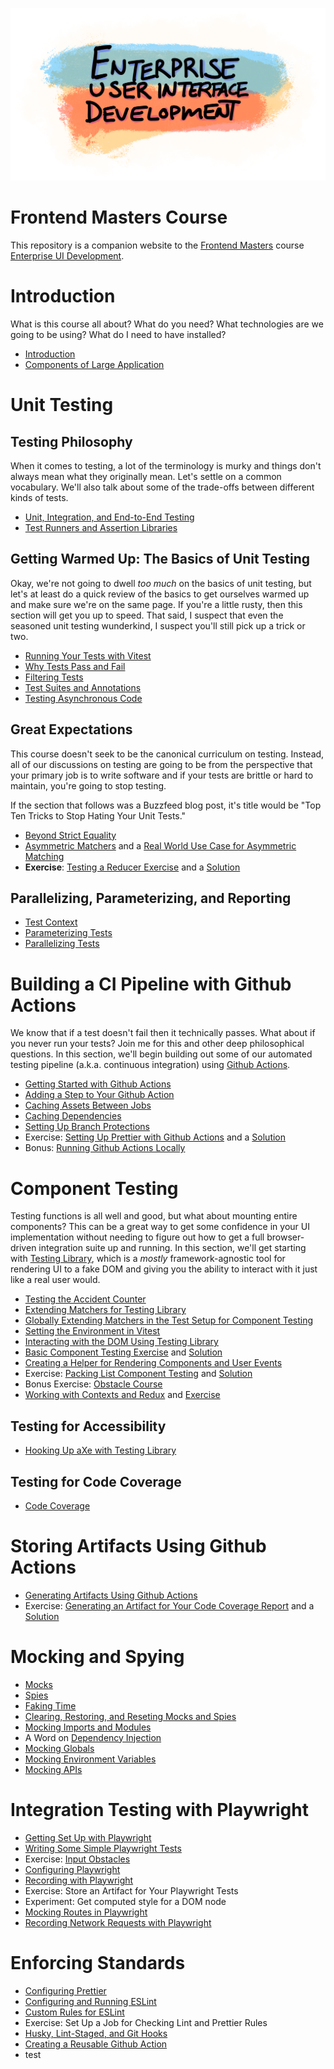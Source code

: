 ![](assets/enterprise-user-interface-development.png)

# Frontend Masters Course

This repository is a companion website to the [Frontend Masters](https://frontendmasters.com) course [Enterprise UI Development](https://frontendmasters.com/courses/enterprise-ui-dev).

# Introduction

What is this course all about? What do you need? What technologies are we going to be using? What do I need to have installed?

- [Introduction](content/Introduction.md)
- [Components of Large Application](content/Components%20of%20Large%20Application.md)

# Unit Testing

## Testing Philosophy

When it comes to testing, a lot of the terminology is murky and things don't always mean what they originally mean. Let's settle on a common vocabulary. We'll also talk about some of the trade-offs between different kinds of tests.

- [Unit, Integration, and End-to-End Testing](content/Unit,%20Integration,%20and%20End-to-End%20Testing.md)
- [Test Runners and Assertion Libraries](content/Test%20Runners%20and%20Assertion%20Libraries.md)

## Getting Warmed Up: The Basics of Unit Testing

Okay, we're not going to dwell _too much_ on the basics of unit testing, but let's at least do a quick review of the basics to get ourselves warmed up and make sure we're on the same page. If you're a little rusty, then this section will get you up to speed. That said, I suspect that even the seasoned unit testing wunderkind, I suspect you'll still pick up a trick or two.

- [Running Your Tests with Vitest](content/Running%20Your%20Tests%20with%20Vitest.md)
- [Why Tests Pass and Fail](content/Why%20Tests%20Pass%20and%20Fail.md)
- [Filtering Tests](content/Filtering%20Tests.md)
- [Test Suites and Annotations](content/Test%20Suites%20and%20Annotations.md)
- [Testing Asynchronous Code](content/Testing%20Asynchronous%20Code.md)

## Great Expectations

This course doesn't seek to be the canonical curriculum on testing. Instead, all of our discussions on testing are going to be from the perspective that your primary job is to write software and if your tests are brittle or hard to maintain, you're going to stop testing.

If the section that follows was a Buzzfeed blog post, it's title would be "Top Ten Tricks to Stop Hating Your Unit Tests."

- [Beyond Strict Equality](content/Beyond%20Strict%20Equality.md)
- [Asymmetric Matchers](content/Asymmetric%20Matchers.md) and a [Real World Use Case for Asymmetric Matching](content/Real%20World%20Use%20Case%20for%20Asymmetric%20Matching.md)
- **Exercise**: [Testing a Reducer Exercise](content/Testing%20a%20Reducer%20Exercise.md) and a [Solution](content/Testing%20a%20Reducer%20Solution.md)

## Parallelizing, Parameterizing, and Reporting

- [Test Context](content/Test%20Context.md)
- [Parameterizing Tests](content/Parameterizing%20Tests.md)
- [Parallelizing Tests](content/Parallelizing%20Tests.md)

# Building a CI Pipeline with Github Actions

We know that if a test doesn't fail then it technically passes. What about if you never run your tests? Join me for this and other deep philosophical questions. In this section, we'll begin building out some of our automated testing pipeline (a.k.a. continuous integration) using [Github Actions](https://www.google.com/search?client=safari&rls=en&q=github+actions&ie=UTF-8&oe=UTF-8).

- [Getting Started with Github Actions](content/Getting%20Started%20with%20Github%20Actions.md)
- [Adding a Step to Your Github Action](content/Adding%20a%20Step%20to%20Your%20Github%20Action.md)
- [Caching Assets Between Jobs](content/Caching%20Assets%20Between%20Jobs.md)
- [Caching Dependencies](content/Caching%20Dependencies.md)
- [Setting Up Branch Protections](content/Setting%20Up%20Branch%20Protections.md)
- Exercise: [Setting Up Prettier with Github Actions](content/Setting%20Up%20Prettier%20with%20Github%20Actions.md) and a [Solution](content/Setting%20Up%20Prettier%20Solution.md)
- Bonus: [Running Github Actions Locally](content/Running%20Github%20Actions%20Locally.md)

# Component Testing

Testing functions is all well and good, but what about mounting entire components? This can be a great way to get some confidence in your UI implementation without needing to figure out how to get a full browser-driven integration suite up and running. In this section, we'll get starting with [Testing Library](https://testing-library.com), which is a _mostly_ framework-agnostic tool for rendering UI to a fake DOM and giving you the ability to interact with it just like a real user would.

- [Testing the Accident Counter](content/Testing%20the%20Accident%20Counter.md)
- [Extending Matchers for Testing Library](content/Extending%20Matchers%20for%20Testing%20Library.md)
- [Globally Extending Matchers in the Test Setup for Component Testing](content/Globally%20Extending%20Matchers%20in%20the%20Test%20Setup%20for%20Component%20Testing.md)
- [Setting the Environment in Vitest](content/Setting%20the%20Environment%20in%20Vitest.md)
- [Interacting with the DOM Using Testing Library](content/Interacting%20with%20the%20DOM%20Using%20Testing%20Library.md)
- [Basic Component Testing Exercise](content/Basic%20Component%20Testing%20Exercise.md) and [Solution](content/Basic%20Component%20Testing%20Solution.md)
- [Creating a Helper for Rendering Components and User Events](content/Creating%20a%20Helper%20for%20Rendering%20Components%20and%20User%20Events.md)
- Exercise: [Packing List Component Testing](content/Packing%20List%20Component%20Testing%20Exercise.md) and [Solution](content/Component%20Testing%20Solution.md)
- Bonus Exercise: [Obstacle Course](content/Obstacle%20Course.md)
- [Working with Contexts and Redux](content/Working%20with%20Contexts%20and%20Redux.md) and [Exercise](content/Working%20with%20Contexts%20and%20Redux.md#Exercise)

## Testing for Accessibility

- [Hooking Up aXe with Testing Library](content/Hooking%20Up%20aXe%20with%20Testing%20Library.md)

## Testing for Code Coverage

- [Code Coverage](content/Code%20Coverage.md)

# Storing Artifacts Using Github Actions

- [Generating Artifacts Using Github Actions](content/Generating%20Artifacts%20Using%20Github%20Actions.md)
- Exercise: [Generating an Artifact for Your Code Coverage Report](content/Generating%20Artifacts%20Using%20Github%20Actions.md#Exercise) and a [Solution](content/Generating%20an%20Artifact%20for%20Your%20Code%20Coverage%20Report.md)

# Mocking and Spying

- [Mocks](content/Mocks.md)
- [Spies](content/Spies.md)
- [Faking Time](content/Faking%20Time.md)
- [Clearing, Restoring, and Reseting Mocks and Spies](content/Clearing,%20Restoring,%20and%20Reseting%20Mocks%20and%20Spies.md)
- [Mocking Imports and Modules](content/Mocking%20Imports%20and%20Modules.md)
- A Word on [Dependency Injection](content/Dependency%20Injection.md)
- [Mocking Globals](content/Mocking%20Globals.md)
- [Mocking Environment Variables](content/Mocking%20Environment%20Variables.md)
- [Mocking APIs](content/Mocking%20APIs.md)

# Integration Testing with Playwright

- [Getting Set Up with Playwright](content/Getting%20Set%20Up%20with%20Playwright.md)
- [Writing Some Simple Playwright Tests](content/Writing%20Some%20Simple%20Playwright%20Tests.md)
- Exercise: [Input Obstacles](content/Input%20Obstacles.md)
- [Configuring Playwright](content/Configuring%20Playwright.md)
- [Recording with Playwright](content/Recording%20with%20Playwright.md)
- Exercise: Store an Artifact for Your Playwright Tests
- Experiment: Get computed style for a DOM node
- [Mocking Routes in Playwright](https://playwright.dev/docs/mock)
- [Recording Network Requests with Playwright](content/Recording%20Network%20Requests%20with%20Playwright.md)

# Enforcing Standards

- [Configuring Prettier](content/Prettier.md)
- [Configuring and Running ESLint](content/Configuring%20and%20Running%20ESLint.md)
- [Custom Rules for ESLint](content/Custom%20Rules%20for%20ESLint.md)
- Exercise: Set Up a Job for Checking Lint and Prettier Rules
- [Husky, Lint-Staged, and Git Hooks](content/Husky,%20Lint-Staged,%20and%20Git%20Hooks.md)
- [Creating a Reusable Github Action](content/Creating%20a%20Reusable%20Github%20Action.md)
- test
